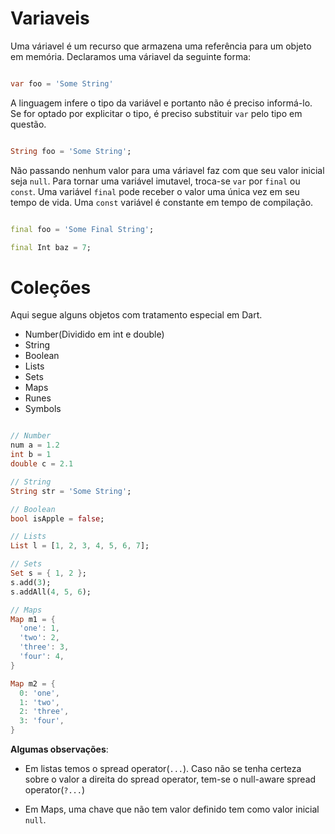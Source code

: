# Variaveis

Uma váriavel é um recurso que armazena uma referência para um objeto em memória. Declaramos uma váriavel da seguinte forma:

```dart

var foo = 'Some String'
```

A linguagem infere o tipo da variável e portanto não é preciso informá-lo. Se for optado
por explicitar o tipo, é preciso substituir `var` pelo tipo em questão.

```dart

String foo = 'Some String';
```

Não passando nenhum valor para uma váriavel faz com que seu valor inicial seja `null`. Para tornar uma variável imutavel,
troca-se `var` por `final` ou `const`. Uma variável `final` pode receber o valor uma única vez em seu tempo de vida.
Uma `const` variável é constante em tempo de compilação.

```dart

final foo = 'Some Final String';

final Int baz = 7;
```

# Coleções

Aqui segue alguns objetos com tratamento especial em Dart.

- Number(Dividido em int e double)
- String
- Boolean
- Lists
- Sets
- Maps
- Runes
- Symbols

```dart

// Number
num a = 1.2
int b = 1
double c = 2.1

// String
String str = 'Some String';

// Boolean
bool isApple = false;

// Lists
List l = [1, 2, 3, 4, 5, 6, 7];

// Sets
Set s = { 1, 2 };
s.add(3);
s.addAll(4, 5, 6);

// Maps
Map m1 = {
  'one': 1,
  'two': 2,
  'three': 3,
  'four': 4,
}

Map m2 = {
  0: 'one',
  1: 'two',
  2: 'three',
  3: 'four',
}
```

**Algumas observações**: 

- Em listas temos o spread operator(`...`). Caso não se tenha certeza sobre o valor a direita
do spread operator, tem-se o null-aware spread operator(`?...`)

- Em Maps, uma chave que não tem valor definido tem como valor inicial `null`.